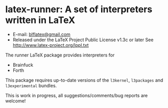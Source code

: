latex-runner: A set of interpreters written in LaTeX
====================================================
* E-mail: blflatex@gmail.com
* Released under the LaTeX Project Public License v1.3c or later
  See http://www.latex-project.org/lppl.txt

The runner LaTeX package provides interpreters for
- Brainfuck
- Forth

This package requires up-to-date versions of the `l3kernel`,
`l3packages` and `l3experimental` bundles.

This is work in progress, all suggestions/comments/bug reports are
welcome!


